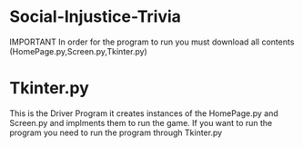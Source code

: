 # Social-Injustice-Trivia

IMPORTANT 
In order for the program to run you must download all contents (HomePage.py,Screen.py,Tkinter.py) 

# Tkinter.py
This is the Driver Program it creates instances of the HomePage.py and Screen.py and implments them to run the game. 
If you want to run the program you need to run the program through Tkinter.py

